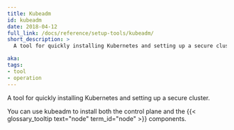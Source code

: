 ```yaml
---
title: Kubeadm
id: kubeadm
date: 2018-04-12
full_link: /docs/reference/setup-tools/kubeadm/
short_description: >
  A tool for quickly installing Kubernetes and setting up a secure cluster.

aka: 
tags:
- tool
- operation
---
```

 A tool for quickly installing Kubernetes and setting up a secure cluster.

<!--more--> 

You can use kubeadm to install both the control plane and the {{< glossary_tooltip text="node" term_id="node" >}} components.

